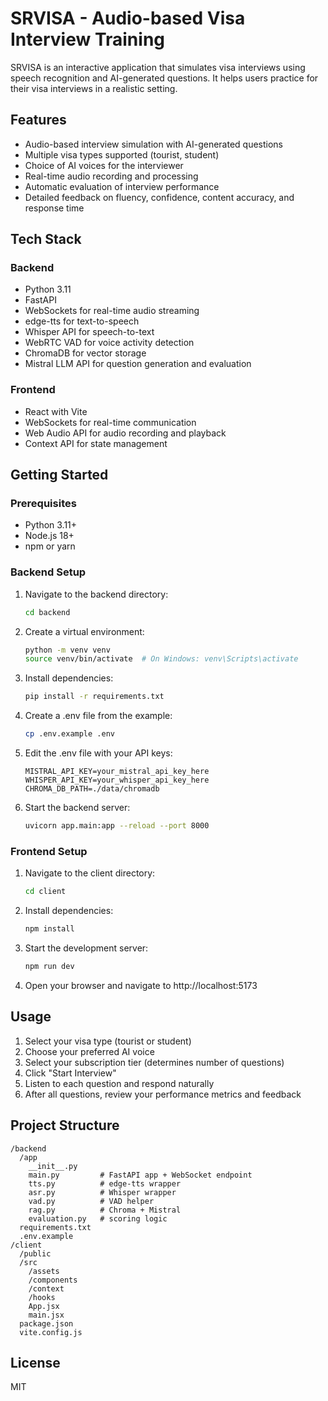 # SRVISA - Audio-based Visa Interview Training

SRVISA is an interactive application that simulates visa interviews using speech recognition and AI-generated questions. It helps users practice for their visa interviews in a realistic setting.

## Features

- Audio-based interview simulation with AI-generated questions
- Multiple visa types supported (tourist, student)
- Choice of AI voices for the interviewer
- Real-time audio recording and processing
- Automatic evaluation of interview performance
- Detailed feedback on fluency, confidence, content accuracy, and response time

## Tech Stack

### Backend

- Python 3.11
- FastAPI
- WebSockets for real-time audio streaming
- edge-tts for text-to-speech
- Whisper API for speech-to-text
- WebRTC VAD for voice activity detection
- ChromaDB for vector storage
- Mistral LLM API for question generation and evaluation

### Frontend

- React with Vite
- WebSockets for real-time communication
- Web Audio API for audio recording and playback
- Context API for state management

## Getting Started

### Prerequisites

- Python 3.11+
- Node.js 18+
- npm or yarn

### Backend Setup

1. Navigate to the backend directory:

   ```bash
   cd backend
   ```

2. Create a virtual environment:

   ```bash
   python -m venv venv
   source venv/bin/activate  # On Windows: venv\Scripts\activate
   ```

3. Install dependencies:

   ```bash
   pip install -r requirements.txt
   ```

4. Create a .env file from the example:

   ```bash
   cp .env.example .env
   ```

5. Edit the .env file with your API keys:

   ```env
   MISTRAL_API_KEY=your_mistral_api_key_here
   WHISPER_API_KEY=your_whisper_api_key_here
   CHROMA_DB_PATH=./data/chromadb
   ```

6. Start the backend server:

   ```bash
   uvicorn app.main:app --reload --port 8000
   ```

### Frontend Setup

1. Navigate to the client directory:

   ```bash
   cd client
   ```

2. Install dependencies:

   ```bash
   npm install
   ```

3. Start the development server:

   ```bash
   npm run dev
   ```

4. Open your browser and navigate to http://localhost:5173

## Usage

1. Select your visa type (tourist or student)
2. Choose your preferred AI voice
3. Select your subscription tier (determines number of questions)
4. Click "Start Interview"
5. Listen to each question and respond naturally
6. After all questions, review your performance metrics and feedback

## Project Structure

```
/backend
  /app
    __init__.py
    main.py         # FastAPI app + WebSocket endpoint
    tts.py          # edge-tts wrapper
    asr.py          # Whisper wrapper
    vad.py          # VAD helper
    rag.py          # Chroma + Mistral
    evaluation.py   # scoring logic
  requirements.txt
  .env.example
/client
  /public
  /src
    /assets
    /components
    /context
    /hooks
    App.jsx
    main.jsx
  package.json
  vite.config.js
```

## License

MIT
